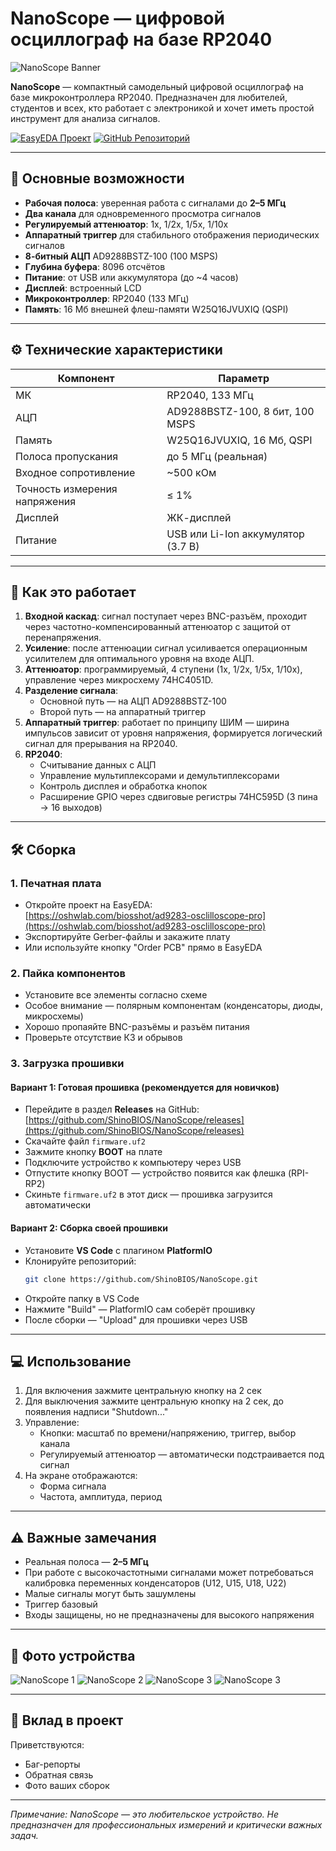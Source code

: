 # NanoScope — цифровой осциллограф на базе RP2040

![NanoScope Banner](https://imgur.com/FSWc77b.jpeg)

**NanoScope** — компактный самодельный цифровой осциллограф на базе микроконтроллера RP2040. Предназначен для любителей, студентов и всех, кто работает с электроникой и хочет иметь простой инструмент для анализа сигналов.

[![EasyEDA Проект](https://img.shields.io/badge/EasyEDA-Проект-0077B6?logo=EasyEDA)](https://oshwlab.com/biosshot/ad9283-osclilloscope-pro)
[![GitHub Репозиторий](https://img.shields.io/badge/GitHub-Репозиторий-181717?logo=github)](https://github.com/ShinoBIOS/NanoScope)

---

## 📌 Основные возможности

- **Рабочая полоса**: уверенная работа с сигналами до **2–5 МГц**
- **Два канала** для одновременного просмотра сигналов
- **Регулируемый аттенюатор**: 1x, 1/2x, 1/5x, 1/10x
- **Аппаратный триггер** для стабильного отображения периодических сигналов
- **8-битный АЦП** AD9288BSTZ-100 (100 MSPS)
- **Глубина буфера**: 8096 отсчётов
- **Питание**: от USB или аккумулятора (до ~4 часов)
- **Дисплей**: встроенный LCD
- **Микроконтроллер**: RP2040 (133 МГц)
- **Память**: 16 Мб внешней флеш-памяти W25Q16JVUXIQ (QSPI)

---

## ⚙️ Технические характеристики

| Компонент | Параметр |
|---------|--------|
| МК | RP2040, 133 МГц |
| АЦП | AD9288BSTZ-100, 8 бит, 100 MSPS |
| Память | W25Q16JVUXIQ, 16 Мб, QSPI |
| Полоса пропускания | до 5 МГц (реальная) |
| Входное сопротивление | ~500 кОм |
| Точность измерения напряжения | ≤ 1% |
| Дисплей | ЖК-дисплей |
| Питание | USB или Li-Ion аккумулятор (3.7 В) |

---

## 🔧 Как это работает

1. **Входной каскад**: сигнал поступает через BNC-разъём, проходит через частотно-компенсированный аттенюатор с защитой от перенапряжения.
2. **Усиление**: после аттенюации сигнал усиливается операционным усилителем для оптимального уровня на входе АЦП.
3. **Аттенюатор**: программируемый, 4 ступени (1x, 1/2x, 1/5x, 1/10x), управление через микросхему 74HC4051D.
4. **Разделение сигнала**:
   - Основной путь — на АЦП AD9288BSTZ-100
   - Второй путь — на аппаратный триггер
5. **Аппаратный триггер**: работает по принципу ШИМ — ширина импульсов зависит от уровня напряжения, формируется логический сигнал для прерывания на RP2040.
6. **RP2040**:
   - Считывание данных с АЦП
   - Управление мультиплексорами и демультиплексорами
   - Контроль дисплея и обработка кнопок
   - Расширение GPIO через сдвиговые регистры 74HC595D (3 пина → 16 выходов)

---

## 🛠️ Сборка

### 1. Печатная плата
- Откройте проект на EasyEDA:  
  [https://oshwlab.com/biosshot/ad9283-osclilloscope-pro](https://oshwlab.com/biosshot/ad9283-osclilloscope-pro)
- Экспортируйте Gerber-файлы и закажите плату
- Или используйте кнопку "Order PCB" прямо в EasyEDA

### 2. Пайка компонентов
- Установите все элементы согласно схеме
- Особое внимание — полярным компонентам (конденсаторы, диоды, микросхемы)
- Хорошо пропаяйте BNC-разъёмы и разъём питания
- Проверьте отсутствие КЗ и обрывов

### 3. Загрузка прошивки

#### Вариант 1: Готовая прошивка (рекомендуется для новичков)
- Перейдите в раздел **Releases** на GitHub:  
  [https://github.com/ShinoBIOS/NanoScope/releases](https://github.com/ShinoBIOS/NanoScope/releases)
- Скачайте файл `firmware.uf2`
- Зажмите кнопку **BOOT** на плате
- Подключите устройство к компьютеру через USB
- Отпустите кнопку BOOT — устройство появится как флешка (RPI-RP2)
- Скиньте `firmware.uf2` в этот диск — прошивка загрузится автоматически

#### Вариант 2: Сборка своей прошивки
- Установите **VS Code** с плагином **PlatformIO**
- Клонируйте репозиторий:
  ```bash
  git clone https://github.com/ShinoBIOS/NanoScope.git
  ```
- Откройте папку в VS Code
- Нажмите "Build" — PlatformIO сам соберёт прошивку
- После сборки — "Upload" для прошивки через USB

---

## 💻 Использование

1. Для включения зажмите центральную кнопку на 2 сек
2. Для выключения зажмите центральную кнопку на 2 сек, до появления надписи "Shutdown..."
3. Управление:
   - Кнопки: масштаб по времени/напряжению, триггер, выбор канала
   - Регулируемый аттенюатор — автоматически подстраивается под сигнал
4. На экране отображаются:
   - Форма сигнала
   - Частота, амплитуда, период

---

## ⚠️ Важные замечания

- Реальная полоса — **2–5 МГц**
- При работе с высокочастотными сигналами может потребоваться калибровка переменных конденсаторов (U12, U15, U18, U22)
- Малые сигналы могут быть зашумлены
- Триггер базовый
- Входы защищены, но не предназначены для высокого напряжения

---

## 📸 Фото устройства

![NanoScope 1](https://imgur.com/ZfzNfFJ.jpeg)
![NanoScope 2](https://imgur.com/oZdfGQD.jpeg)
![NanoScope 3](https://imgur.com/FSWc77b.jpeg)
![NanoScope 3](https://imgur.com/vbOerSg.jpeg)

---

## 🤝 Вклад в проект

Приветствуются:
- Баг-репорты
- Обратная связь
- Фото ваших сборок

---

*Примечание: NanoScope — это любительское устройство. Не предназначен для профессиональных измерений и критически важных задач.*